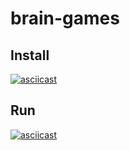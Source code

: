 # brain-games
## Install
[![asciicast](https://asciinema.org/a/1cqDdFmKLu84b0MY0PEjBgj5r.png)](https://asciinema.org/a/1cqDdFmKLu84b0MY0PEjBgj5r?speed=4&size=medium)

## Run
[![asciicast](https://asciinema.org/a/m1NRoMJJkqKMNz7n4MsEGX7dl.png)](https://asciinema.org/a/m1NRoMJJkqKMNz7n4MsEGX7dl?size=medium)

